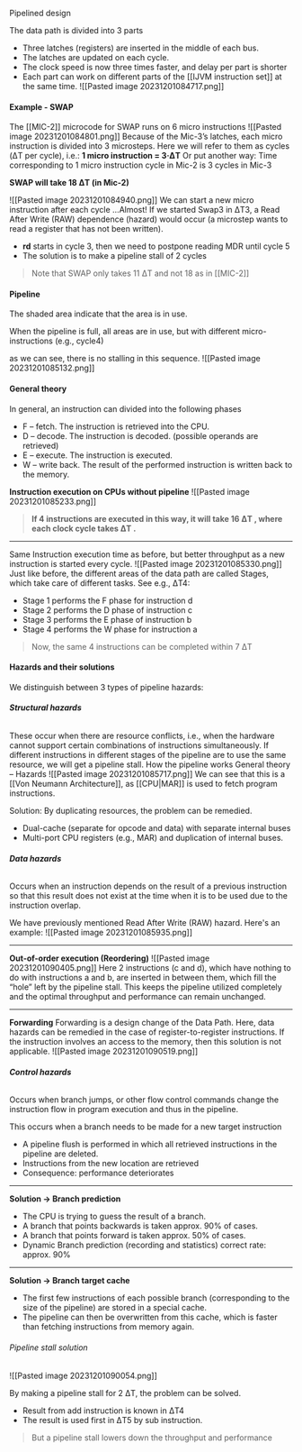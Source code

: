Pipelined design

The data path is divided into 3 parts
* Three latches (registers) are inserted in the middle of each bus.
* The latches are updated on each cycle.
* The clock speed is now three times faster, and delay per part is shorter
* Each part can work on different parts of the [[IJVM instruction set]] at the same time.
![[Pasted image 20231201084717.png]]

#### Example - SWAP
The [[MIC-2]] microcode for SWAP runs on 6 micro instructions
![[Pasted image 20231201084801.png]]
Because of the Mic-3’s latches, each micro instruction is divided into 3
microsteps. Here we will refer to them as cycles (ΔT per cycle), i.e.:
**1 micro instruction = 3·ΔT**
Or put another way:
Time corresponding to 1 micro instruction cycle in Mic-2 is 3 cycles in Mic-3

**SWAP will take 18 ΔT (in Mic-2)**

![[Pasted image 20231201084940.png]]
We can start a new micro instruction after each cycle …Almost!
If we started Swap3 in ΔT3, a Read After Write (RAW) dependence (hazard)
would occur (a microstep wants to read a register that has not been written).
* **rd** starts in cycle 3, then we need to postpone reading MDR until cycle 5
* The solution is to make a pipeline stall of 2 cycles

>Note that SWAP only takes 11 ΔT and not 18 as in [[MIC-2]]

#### Pipeline
The shaded area indicate that the area is in use. 

When the pipeline is full, all areas are in use, but with different micro- instructions (e.g., cycle4) 

as we can see, there is no stalling in this sequence. 
![[Pasted image 20231201085132.png]]


#### General theory
In general, an instruction can divided into the following phases
* F – fetch. The instruction is retrieved into the CPU.
* D – decode. The instruction is decoded. (possible operands are retrieved)
* E – execute. The instruction is executed.
* W – write back. The result of the performed instruction is written back to the memory.

**Instruction execution on CPUs without pipeline**
![[Pasted image 20231201085233.png]]
>**If 4 instructions are executed in this way, it will take 16 ΔT , where each clock cycle takes ΔT .**

***
Same Instruction execution time as before, but better throughput as a new instruction is started every cycle.
![[Pasted image 20231201085330.png]]
Just like before, the different areas of the data path are called Stages,
which take care of different tasks. See e.g., ΔT4:
* Stage 1 performs the F phase for instruction d
* Stage 2 performs the D phase of instruction c
* Stage 3 performs the E phase of instruction b
* Stage 4 performs the W phase for instruction a

>Now, the same 4 instructions can be completed within 7 ΔT

#### Hazards and their solutions
We distinguish between 3 types of pipeline hazards:
###### **Structural hazards**
These occur when there are resource conflicts, i.e., when the hardware cannot support certain combinations of instructions simultaneously. If different instructions in different stages of the pipeline are to use the same resource, we will get a pipeline stall. How the pipeline works General theory – Hazards
![[Pasted image 20231201085717.png]]
We can see that this is a [[Von Neumann Architecture]], as [[CPU|MAR]] is used to fetch program instructions.

Solution:
By duplicating resources, the problem can be remedied.
* Dual-cache (separate for opcode and data) with separate internal buses
* Multi-port CPU registers (e.g., MAR) and duplication of internal buses.

###### **Data hazards** 
Occurs when an instruction depends on the result of a previous instruction so that this result does not exist at the time when it is to be used due to the instruction overlap.

We have previously mentioned Read After Write (RAW) hazard. Here's
an example:
![[Pasted image 20231201085935.png]]

***
**Out-of-order execution (Reordering)**
![[Pasted image 20231201090405.png]]
Here 2 instructions (c and d), which have nothing to do with instructions a and b, are inserted in between them, which fill the “hole” left by the
pipeline stall. 
This keeps the pipeline utilized completely and the optimal throughput and performance can remain unchanged.

***
**Forwarding**
Forwarding is a design change of the Data Path.
Here, data hazards can be remedied in the case of register-to-register instructions.
If the instruction involves an access to the memory, then this solution is not applicable.
![[Pasted image 20231201090519.png]]

###### **Control hazards**
Occurs when branch jumps, or other flow control commands change the instruction flow in program execution and thus in the pipeline.

This occurs when a branch needs to be made for a new target instruction
* A pipeline flush is performed in which all retrieved instructions in the pipeline are deleted.
* Instructions from the new location are retrieved
* Consequence: performance deteriorates

***
**Solution → Branch prediction**
* The CPU is trying to guess the result of a branch.
* A branch that points backwards is taken approx. 90% of cases.
* A branch that points forward is taken approx. 50% of cases.
* Dynamic Branch prediction (recording and statistics) correct rate: approx. 90%

***
**Solution → Branch target cache**
* The first few instructions of each possible branch (corresponding to the size of the pipeline) are stored in a special cache.
* The pipeline can then be overwritten from this cache, which is faster than fetching instructions from memory again.

###### Pipeline stall solution
![[Pasted image 20231201090054.png]]

By making a pipeline stall for 2 ΔT, the problem can be solved.
* Result from add instruction is known in ΔT4
* The result is used first in ΔT5 by sub instruction.

>But a pipeline stall lowers down the throughput and performance